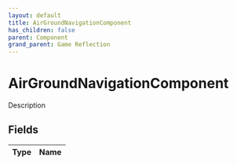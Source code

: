 ```yaml
---
layout: default
title: AirGroundNavigationComponent
has_children: false
parent: Component
grand_parent: Game Reflection
---
```

# AirGroundNavigationComponent
Description 

## Fields

| Type | Name |
|:-------------|:--------------|

